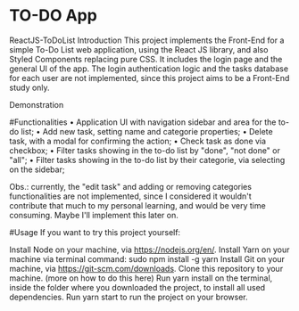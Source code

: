 # TO-DO App

ReactJS-ToDoList
Introduction
This project implements the Front-End for a simple To-Do List web application, using the React JS library, and also Styled Components replacing pure CSS.
It includes the login page and the general UI of the app.
The login authentication logic and the tasks database for each user are not implemented, since this project aims to be a Front-End study only.

Demonstration

#Functionalities
• Application UI with navigation sidebar and area for the to-do list;
• Add new task, setting name and categorie properties;
• Delete task, with a modal for confirming the action;
• Check task as done via checkbox;
• Filter tasks showing in the to-do list by "done", "not done" or "all";
• Filter tasks showing in the to-do list by their categorie, via selecting on the sidebar;

Obs.: currently, the "edit task" and adding or removing categories functionalities are not implemented, since I considered it wouldn't contribute that much to my personal learning, and would be very time consuming. Maybe I'll implement this later on.

#Usage
If you want to try this project yourself:

Install Node on your machine, via https://nodejs.org/en/.
Install Yarn on your machine via terminal command: sudo npm install -g yarn
Install Git on your machine, via https://git-scm.com/downloads.
Clone this repository to your machine. (more on how to do this here)
Run yarn install on the terminal, inside the folder where you downloaded the project, to install all used dependencies.
Run yarn start to run the project on your browser.
